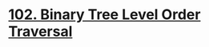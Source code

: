 # [102. Binary Tree Level Order Traversal](https://leetcode.com/problems/binary-tree-level-order-traversal/)


